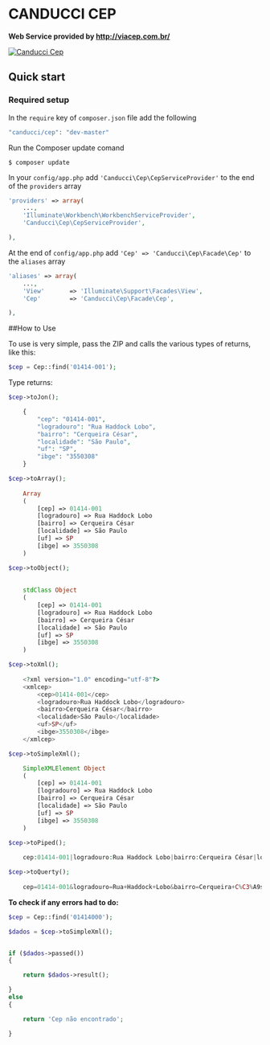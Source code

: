 # CANDUCCI CEP

__Web Service provided by http://viacep.com.br/__

[![Canducci Cep](https://fulviocanducci.files.wordpress.com/2015/01/1948132_691123557596602_6995479600312612395_n.png)](https://packagist.org/packages/canducci/cep)

## Quick start

### Required setup

In the `require` key of `composer.json` file add the following

```PHP
"canducci/cep": "dev-master"
```

Run the Composer update comand

    $ composer update

In your `config/app.php` add `'Canducci\Cep\CepServiceProvider'` to the end of the `providers` array

```PHP
'providers' => array(
    ...,
    'Illuminate\Workbench\WorkbenchServiceProvider',
    'Canducci\Cep\CepServiceProvider',

),
```

At the end of `config/app.php` add `'Cep' => 'Canducci\Cep\Facade\Cep'` to the `aliases` array

```PHP
'aliases' => array(
    ...,
    'View'       => 'Illuminate\Support\Facades\View',
    'Cep'        => 'Canducci\Cep\Facade\Cep',

),
```

##How to Use

To use is very simple, pass the ZIP and calls the various types of returns, like this:

```PHP
$cep = Cep::find('01414-001');
```

Type returns:
```PHP    
$cep->toJon();

    {
        "cep": "01414-001",
        "logradouro": "Rua Haddock Lobo",
        "bairro": "Cerqueira César",
        "localidade": "São Paulo",
        "uf": "SP",
        "ibge": "3550308"
    }
```

```PHP    
$cep->toArray();
    
    Array
    (
        [cep] => 01414-001
        [logradouro] => Rua Haddock Lobo
        [bairro] => Cerqueira César
        [localidade] => São Paulo
        [uf] => SP
        [ibge] => 3550308
    )
```

```PHP    
$cep->toObject();
    
    
    stdClass Object
    (
        [cep] => 01414-001
        [logradouro] => Rua Haddock Lobo
        [bairro] => Cerqueira César
        [localidade] => São Paulo
        [uf] => SP
        [ibge] => 3550308
    )
```

```PHP    
$cep->toXml();
    
    <?xml version="1.0" encoding="utf-8"?>
    <xmlcep>
    	<cep>01414-001</cep>
    	<logradouro>Rua Haddock Lobo</logradouro>
    	<bairro>Cerqueira César</bairro>
    	<localidade>São Paulo</localidade>
    	<uf>SP</uf>
    	<ibge>3550308</ibge>
    </xmlcep>
```

```PHP    
$cep->toSimpleXml();

    SimpleXMLElement Object
    (
        [cep] => 01414-001
        [logradouro] => Rua Haddock Lobo
        [bairro] => Cerqueira César
        [localidade] => São Paulo
        [uf] => SP
        [ibge] => 3550308
    )
```

```PHP    
$cep->toPiped();
    
    cep:01414-001|logradouro:Rua Haddock Lobo|bairro:Cerqueira César|localidade:São Paulo|uf:SP|ibge:3550308
```
    
```PHP    
$cep->toQuerty();
    
    cep=01414-001&logradouro=Rua+Haddock+Lobo&bairro=Cerqueira+C%C3%A9sar&localidade=S%C3%A3o+Paulo&uf=SP&ibge=3550308
```   
    
__To check if any errors had to do:__

```PHP
$cep = Cep::find('01414000');

$dados = $cep->toSimpleXml();


if ($dados->passed())
{

    return $dados->result();

}
else
{

    return 'Cep não encontrado';

}


```
